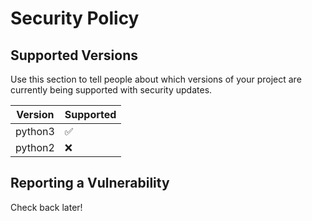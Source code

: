 # Security Policy

## Supported Versions

Use this section to tell people about which versions of your project are
currently being supported with security updates.

| Version | Supported          |
| ------- | ------------------ |
| python3   | :white_check_mark: |
| python2   | :x:                |

## Reporting a Vulnerability
Check back later!
